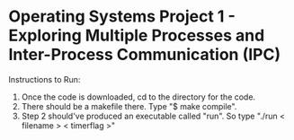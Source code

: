 
# Operating Systems Project 1 - Exploring Multiple Processes and Inter-Process Communication (IPC)

Instructions to Run:
1. Once the code is downloaded, cd to the directory for the code.
2. There should be a makefile there. Type "$ make compile".
3. Step 2 should've produced an executable called "run". So type "./run < filename > < timerflag >"


